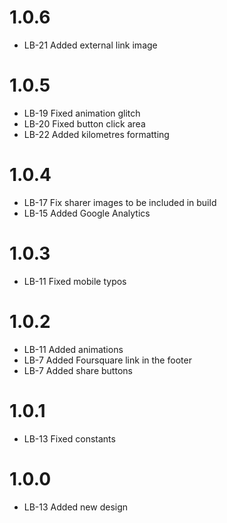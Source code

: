 1.0.6
=====
- LB-21 Added external link image

1.0.5
=====
- LB-19 Fixed animation glitch
- LB-20 Fixed button click area
- LB-22 Added kilometres formatting

1.0.4
=====
- LB-17 Fix sharer images to be included in build
- LB-15 Added Google Analytics

1.0.3
=====
- LB-11 Fixed mobile typos

1.0.2
=====
- LB-11 Added animations
- LB-7 Added Foursquare link in the footer
- LB-7 Added share buttons

1.0.1
=====
- LB-13 Fixed constants

1.0.0
=====
- LB-13 Added new design
